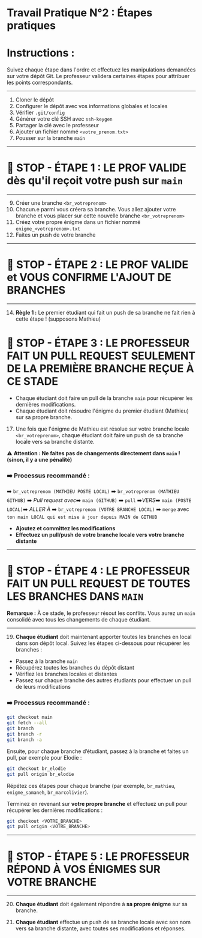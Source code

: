 # Travail Pratique N°2 : Étapes pratiques

# **Instructions :**  
Suivez chaque étape dans l'ordre et effectuez les manipulations demandées sur votre dépôt Git. Le professeur validera certaines étapes pour attribuer les points correspondants.

---

1) Cloner le dépôt  
2) Configurer le dépôt avec vos informations globales et locales  
3) Vérifier `.git/config`  
4) Générer votre clé SSH avec `ssh-keygen`  
5) Partager la clé avec le professeur  
6) Ajouter un fichier nommé `<votre_prenom.txt>`  
7) Pousser sur la branche `main`

---

# 🛑 **STOP - ÉTAPE 1 : LE PROF VALIDE dès qu'il reçoit votre push sur `main`**

---

9) Créer une branche `<br_votreprenom>`  
10) Chacun.e parmi vous créera sa branche. Vous allez ajouter votre branche et vous placer sur cette nouvelle branche `<br_votreprenom>`  
11) Créez votre propre énigme dans un fichier nommé `enigme_<votreprenom>.txt`  
12) Faites un push de votre branche  

---

# 🛑 **STOP - ÉTAPE 2 : LE PROF VALIDE et VOUS CONFIRME L'AJOUT DE BRANCHES**

---

14) **Règle 1 :** Le premier étudiant qui fait un push de sa branche ne fait rien à cette étape ! (supposons Mathieu)  

# 🛑 **STOP - ÉTAPE 3 : LE PROFESSEUR FAIT UN PULL REQUEST SEULEMENT DE LA PREMIÈRE BRANCHE REÇUE À CE STADE**

   - Chaque étudiant doit faire un pull de la branche `main` pour récupérer les dernières modifications.
   - Chaque étudiant doit résoudre l'énigme du premier étudiant (Mathieu) sur sa propre branche.

17) Une fois que l'énigme de Mathieu est résolue sur votre branche locale `<br_votreprenom>`, chaque étudiant doit faire un push de sa branche locale vers sa branche distante.

⚠️ **Attention : Ne faites pas de changements directement dans `main` ! (sinon, il y a une pénalité)**

### ➡️ Processus recommandé :

➡️ `br_votreprenom (MATHIEU POSTE LOCAL)` ➡️ `br_votreprenom (MATHIEU GITHUB)` ➡️ *Pull request avec*➡️ `main (GITHUB)` ➡️ `pull` ➡️*VERS*➡️ `main (POSTE LOCAL)`➡️ *ALLER À* ➡️ `br_votreprenom (VOTRE BRANCHE LOCAL)` ➡️ `merge` avec `ton main LOCAL qui est mise à jour depuis MAIN de GITHUB`

- **Ajoutez et committez les modifications**  
- **Effectuez un pull/push de votre branche locale vers votre branche distante**

---

# 🛑 **STOP - ÉTAPE 4 : LE PROFESSEUR FAIT UN PULL REQUEST DE TOUTES LES BRANCHES DANS `MAIN`**

   **Remarque :** À ce stade, le professeur résout les conflits. Vous aurez un `main` consolidé avec tous les changements de chaque étudiant.

---

19) **Chaque étudiant** doit maintenant apporter toutes les branches en local dans son dépôt local. Suivez les étapes ci-dessous pour récupérer les branches :

   - Passez à la branche `main`
   - Récupérez toutes les branches du dépôt distant
   - Vérifiez les branches locales et distantes
   - Passez sur chaque branche des autres étudiants pour effectuer un pull de leurs modifications

### ➡️ **Processus recommandé :**

```bash
git checkout main
git fetch --all
git branch
git branch -r
git branch -a
```

Ensuite, pour chaque branche d’étudiant, passez à la branche et faites un pull, par exemple pour Elodie :

```bash
git checkout br_elodie
git pull origin br_elodie
```

Répétez ces étapes pour chaque branche (par exemple, `br_mathieu`, `enigme_samaneh`, `br_marcolivier`).

Terminez en revenant sur **votre propre branche** et effectuez un pull pour récupérer les dernières modifications :

```bash
git checkout <VOTRE_BRANCHE>
git pull origin <VOTRE_BRANCHE>
```

---

# 🛑 **STOP - ÉTAPE 5 : LE PROFESSEUR RÉPOND À VOS ÉNIGMES SUR VOTRE BRANCHE**

---

20) **Chaque étudiant** doit également répondre à **sa propre énigme** sur sa branche.

21) **Chaque étudiant** effectue un push de sa branche locale avec son nom vers sa branche distante, avec toutes ses modifications et réponses.

